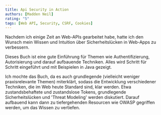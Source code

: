 ```yaml
---
title: Api Security in Action
authors: [Madden Neil]
rating: "5"
tags: [Web API, Security, CSRF, Cookies]
---
```


Nachdem ich einige Zeit an Web-APIs gearbeitet habe, hatte ich den Wunsch mein Wissen und Intuition
über Sicherheitslücken in Web-Apps zu verbessern.

Dieses Buch ist eine gute Einführung für Themen wie Authentifizierung, Autorisierung und darauf aufbauende Techniken. Alles wird Schritt für Schritt eingeführt und mit Beispielen in Java gezeigt.

Ich mochte das Buch, da es auch grundlegende (vielleicht weniger praxisrelevante Themen) miterklärt,
sodass die Entwicklung verschiedener Techniken, die im Web heute Standard sind, klar werden.
Etwa zustandsbehaftete und zustandslose Tokens, grundlegende Sicherheitslücken und 'Threat Modeling'
werden diskutiert.
Darauf aufbauend kann dann zu tiefergehenden Resourcen wie OWASP gegriffen werden, um das Wissen zu vertiefen.

